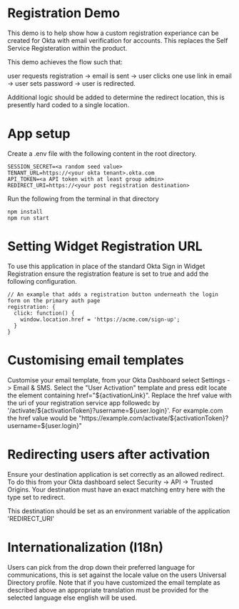 # Registration Demo

This demo is to help show how a custom registration experiance can be created
for Okta with email verification for accounts. This replaces the Self Service
Registeration within the product.

This demo achieves the flow such that:

user requests registration -> email is sent -> user clicks one use link in email
-> user sets password -> user is redirected.

Additional logic should be added to determine the redirect location, this is
presently hard coded to a single location.

# App setup

Create a .env file with the following content in the root directory.

```
SESSION_SECRET=<a random seed value>
TENANT_URL=https://<your okta tenant>.okta.com
API_TOKEN=<a API token with at least group admin>
REDIRECT_URI=https://<your post registration destination>
```

Run the following from the terminal in that directory

```
npm install
npm run start
```

# Setting Widget Registration URL

To use this application in place of the standard Okta Sign in Widget
Registration ensure the registration feature is set to true and add the
following configuration.

```
// An example that adds a registration button underneath the login form on the primary auth page
registration: {
  click: function() {
    window.location.href = 'https://acme.com/sign-up';
  }
}
```

# Customising email templates

Customise your email template, from your Okta Dashboard select Settings -> Email
& SMS. Select the "User Activation" template and press edit locate the element
containing href="${activationLink}". Replace the href value with the uri of your
registration service app followedc by
'/activate/${activationToken}?username=${user.login}'. For example.com the href
value would be "https://example.com/activate/${activationToken}?username=${user.login}"

# Redirecting users after activation

Ensure your destination application is set correctly as an allowed redirect. To
do this from your Okta dashboard select Security -> API -> Trusted Origins. Your
destination must have an exact matching entry here with the type set to
redirect.

This destination should be set as an environment variable of the application 'REDIRECT_URI'

# Internationalization (I18n)

Users can pick from the drop down their preferred language for communications,
this is set against the locale value on the users Universal Directory profile.
Note that if you have customized the email template as described above an
appropriate translation must be provided for the selected language else english
will be used.